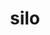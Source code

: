 ---
title: "silo"
layout: cache
categories: [package, develop]
meta: {"versions": ["4.11.1"], "compilers": ["gcc@=11.1.0", "gcc@=11.4.0"], "oss": ["ubuntu20.04", "ubuntu22.04"], "platforms": ["linux"], "targets": ["x86_64_v3"], "stacks": ["data-vis-sdk", "e4s", "root", "tutorial"], "num_specs": 25, "num_specs_by_stack": {"data-vis-sdk": 9, "root": 25, "e4s": 7, "tutorial": 9}}
spec_details: [{"hash": "sxeedt37yjbyjdid4va5wuncz46ysffw", "compiler": "gcc@=11.1.0", "versions": ["4.11.1"], "os": "ubuntu20.04", "platform": "linux", "target": "x86_64_v3", "variants": ["build_system=autotools", "+fortran", "+fpzip", "+hdf5", "+hzip", "+mpi", "+pic", "+shared", "~silex"], "stacks": ["data-vis-sdk", "root"], "size": "-", "tarball": "https://binaries.spack.io/develop/build_cache/linux-ubuntu20.04-x86_64_v3/gcc-11.1.0/silo-4.11.1/linux-ubuntu20.04-x86_64_v3-gcc-11.1.0-silo-4.11.1-sxeedt37yjbyjdid4va5wuncz46ysffw.spack"}, {"hash": "r2gj3swcbdvpu256fqnkqyy43itryksh", "compiler": "gcc@=11.1.0", "versions": ["4.11.1"], "os": "ubuntu20.04", "platform": "linux", "target": "x86_64_v3", "variants": ["build_system=autotools", "+fortran", "+fpzip", "+hdf5", "+hzip", "+mpi", "+pic", "+shared", "~silex"], "stacks": ["data-vis-sdk", "root"], "size": "-", "tarball": "https://binaries.spack.io/develop/build_cache/linux-ubuntu20.04-x86_64_v3/gcc-11.1.0/silo-4.11.1/linux-ubuntu20.04-x86_64_v3-gcc-11.1.0-silo-4.11.1-r2gj3swcbdvpu256fqnkqyy43itryksh.spack"}, {"hash": "wzutx7rjcetam4mwergfemsxqggd6ffg", "compiler": "gcc@=11.1.0", "versions": ["4.11.1"], "os": "ubuntu20.04", "platform": "linux", "target": "x86_64_v3", "variants": ["build_system=autotools", "+fortran", "+fpzip", "+hdf5", "+hzip", "+mpi", "+pic", "+shared", "~silex"], "stacks": ["data-vis-sdk", "root"], "size": "-", "tarball": "https://binaries.spack.io/develop/build_cache/linux-ubuntu20.04-x86_64_v3/gcc-11.1.0/silo-4.11.1/linux-ubuntu20.04-x86_64_v3-gcc-11.1.0-silo-4.11.1-wzutx7rjcetam4mwergfemsxqggd6ffg.spack"}, {"hash": "tilltrghexyk43vb65336qotl53josaw", "compiler": "gcc@=11.1.0", "versions": ["4.11.1"], "os": "ubuntu20.04", "platform": "linux", "target": "x86_64_v3", "variants": ["build_system=autotools", "+fortran", "+fpzip", "+hdf5", "+hzip", "+mpi", "+pic", "+shared", "~silex"], "stacks": ["data-vis-sdk", "root"], "size": "-", "tarball": "https://binaries.spack.io/develop/build_cache/linux-ubuntu20.04-x86_64_v3/gcc-11.1.0/silo-4.11.1/linux-ubuntu20.04-x86_64_v3-gcc-11.1.0-silo-4.11.1-tilltrghexyk43vb65336qotl53josaw.spack"}, {"hash": "xrqkycfsupwdfdxkqbl4bmrq3qt5seo6", "compiler": "gcc@=11.1.0", "versions": ["4.11.1"], "os": "ubuntu20.04", "platform": "linux", "target": "x86_64_v3", "variants": ["build_system=autotools", "+fortran", "+fpzip", "+hdf5", "+hzip", "+mpi", "+pic", "+shared", "~silex"], "stacks": ["data-vis-sdk", "root"], "size": "-", "tarball": "https://binaries.spack.io/develop/build_cache/linux-ubuntu20.04-x86_64_v3/gcc-11.1.0/silo-4.11.1/linux-ubuntu20.04-x86_64_v3-gcc-11.1.0-silo-4.11.1-xrqkycfsupwdfdxkqbl4bmrq3qt5seo6.spack"}, {"hash": "clsy2mgdhzetap7kzgzixqac6jkl3xly", "compiler": "gcc@=11.1.0", "versions": ["4.11.1"], "os": "ubuntu20.04", "platform": "linux", "target": "x86_64_v3", "variants": ["build_system=autotools", "+fortran", "+fpzip", "+hdf5", "+hzip", "+mpi", "+pic", "+shared", "~silex"], "stacks": ["data-vis-sdk", "root"], "size": "-", "tarball": "https://binaries.spack.io/develop/build_cache/linux-ubuntu20.04-x86_64_v3/gcc-11.1.0/silo-4.11.1/linux-ubuntu20.04-x86_64_v3-gcc-11.1.0-silo-4.11.1-clsy2mgdhzetap7kzgzixqac6jkl3xly.spack"}, {"hash": "og7ugqokphyp27mq4gjg5b5utoyr5ixp", "compiler": "gcc@=11.1.0", "versions": ["4.11.1"], "os": "ubuntu20.04", "platform": "linux", "target": "x86_64_v3", "variants": ["build_system=autotools", "+fortran", "+fpzip", "+hdf5", "+hzip", "+mpi", "+pic", "+shared", "~silex"], "stacks": ["data-vis-sdk", "root"], "size": "-", "tarball": "https://binaries.spack.io/develop/build_cache/linux-ubuntu20.04-x86_64_v3/gcc-11.1.0/silo-4.11.1/linux-ubuntu20.04-x86_64_v3-gcc-11.1.0-silo-4.11.1-og7ugqokphyp27mq4gjg5b5utoyr5ixp.spack"}, {"hash": "ilfal4vdcfcdkut3dveucj7fdqe5zo22", "compiler": "gcc@=11.1.0", "versions": ["4.11.1"], "os": "ubuntu20.04", "platform": "linux", "target": "x86_64_v3", "variants": ["build_system=autotools", "+fortran", "+fpzip", "+hdf5", "+hzip", "+mpi", "+pic", "+shared", "~silex"], "stacks": ["data-vis-sdk", "root"], "size": "-", "tarball": "https://binaries.spack.io/develop/build_cache/linux-ubuntu20.04-x86_64_v3/gcc-11.1.0/silo-4.11.1/linux-ubuntu20.04-x86_64_v3-gcc-11.1.0-silo-4.11.1-ilfal4vdcfcdkut3dveucj7fdqe5zo22.spack"}, {"hash": "ceulz22gfedm7pjvpafnzmjn3ohlg6jx", "compiler": "gcc@=11.1.0", "versions": ["4.11.1"], "os": "ubuntu20.04", "platform": "linux", "target": "x86_64_v3", "variants": ["build_system=autotools", "+fortran", "+fpzip", "+hdf5", "+hzip", "+mpi", "+pic", "+shared", "~silex"], "stacks": ["data-vis-sdk", "root"], "size": "-", "tarball": "https://binaries.spack.io/develop/build_cache/linux-ubuntu20.04-x86_64_v3/gcc-11.1.0/silo-4.11.1/linux-ubuntu20.04-x86_64_v3-gcc-11.1.0-silo-4.11.1-ceulz22gfedm7pjvpafnzmjn3ohlg6jx.spack"}, {"hash": "mu7tiosh3rb6iotgwiakms3yuk7fc77t", "compiler": "gcc@=11.4.0", "versions": ["4.11.1"], "os": "ubuntu22.04", "platform": "linux", "target": "x86_64_v3", "variants": ["build_system=autotools", "+fortran", "+fpzip", "+hdf5", "+hzip", "+mpi", "+pic", "+shared", "~silex"], "stacks": ["e4s", "root"], "size": "-", "tarball": "https://binaries.spack.io/develop/build_cache/linux-ubuntu22.04-x86_64_v3/gcc-11.4.0/silo-4.11.1/linux-ubuntu22.04-x86_64_v3-gcc-11.4.0-silo-4.11.1-mu7tiosh3rb6iotgwiakms3yuk7fc77t.spack"}, {"hash": "4n527htw5utqsfgc3xoupuplwf2itdx5", "compiler": "gcc@=11.4.0", "versions": ["4.11.1"], "os": "ubuntu22.04", "platform": "linux", "target": "x86_64_v3", "variants": ["build_system=autotools", "+fortran", "+fpzip", "+hdf5", "+hzip", "+mpi", "+pic", "+shared", "~silex"], "stacks": ["e4s", "root"], "size": "-", "tarball": "https://binaries.spack.io/develop/build_cache/linux-ubuntu22.04-x86_64_v3/gcc-11.4.0/silo-4.11.1/linux-ubuntu22.04-x86_64_v3-gcc-11.4.0-silo-4.11.1-4n527htw5utqsfgc3xoupuplwf2itdx5.spack"}, {"hash": "ui65c3l5sv6rbcpv5exhrtz5sx4nyatf", "compiler": "gcc@=11.4.0", "versions": ["4.11.1"], "os": "ubuntu22.04", "platform": "linux", "target": "x86_64_v3", "variants": ["build_system=autotools", "+fortran", "+fpzip", "+hdf5", "+hzip", "+mpi", "+pic", "+shared", "~silex"], "stacks": ["e4s", "root"], "size": "-", "tarball": "https://binaries.spack.io/develop/build_cache/linux-ubuntu22.04-x86_64_v3/gcc-11.4.0/silo-4.11.1/linux-ubuntu22.04-x86_64_v3-gcc-11.4.0-silo-4.11.1-ui65c3l5sv6rbcpv5exhrtz5sx4nyatf.spack"}, {"hash": "oqllbdwbqzpqrmqwhrp6hoqaphss2l3f", "compiler": "gcc@=11.4.0", "versions": ["4.11.1"], "os": "ubuntu22.04", "platform": "linux", "target": "x86_64_v3", "variants": ["build_system=autotools", "+fortran", "+fpzip", "+hdf5", "+hzip", "+mpi", "+pic", "+shared", "~silex"], "stacks": ["e4s", "root"], "size": "-", "tarball": "https://binaries.spack.io/develop/build_cache/linux-ubuntu22.04-x86_64_v3/gcc-11.4.0/silo-4.11.1/linux-ubuntu22.04-x86_64_v3-gcc-11.4.0-silo-4.11.1-oqllbdwbqzpqrmqwhrp6hoqaphss2l3f.spack"}, {"hash": "pctyixqhwhq6krjornogyz7dlapwkyko", "compiler": "gcc@=11.4.0", "versions": ["4.11.1"], "os": "ubuntu22.04", "platform": "linux", "target": "x86_64_v3", "variants": ["build_system=autotools", "+fortran", "+fpzip", "+hdf5", "+hzip", "+mpi", "+pic", "+shared", "~silex"], "stacks": ["e4s", "root"], "size": "-", "tarball": "https://binaries.spack.io/develop/build_cache/linux-ubuntu22.04-x86_64_v3/gcc-11.4.0/silo-4.11.1/linux-ubuntu22.04-x86_64_v3-gcc-11.4.0-silo-4.11.1-pctyixqhwhq6krjornogyz7dlapwkyko.spack"}, {"hash": "pclrw5wzfdmfvttq7msyzcanc4zdta4t", "compiler": "gcc@=11.4.0", "versions": ["4.11.1"], "os": "ubuntu22.04", "platform": "linux", "target": "x86_64_v3", "variants": ["build_system=autotools", "+fortran", "+fpzip", "+hdf5", "+hzip", "+mpi", "+pic", "+shared", "~silex"], "stacks": ["e4s", "root"], "size": "-", "tarball": "https://binaries.spack.io/develop/build_cache/linux-ubuntu22.04-x86_64_v3/gcc-11.4.0/silo-4.11.1/linux-ubuntu22.04-x86_64_v3-gcc-11.4.0-silo-4.11.1-pclrw5wzfdmfvttq7msyzcanc4zdta4t.spack"}, {"hash": "b42psehbsxx6jd3xcamj4sdaalhvk32r", "compiler": "gcc@=11.4.0", "versions": ["4.11.1"], "os": "ubuntu22.04", "platform": "linux", "target": "x86_64_v3", "variants": ["build_system=autotools", "+fortran", "+fpzip", "+hdf5", "+hzip", "+mpi", "+pic", "+shared", "~silex"], "stacks": ["e4s", "root"], "size": "-", "tarball": "https://binaries.spack.io/develop/build_cache/linux-ubuntu22.04-x86_64_v3/gcc-11.4.0/silo-4.11.1/linux-ubuntu22.04-x86_64_v3-gcc-11.4.0-silo-4.11.1-b42psehbsxx6jd3xcamj4sdaalhvk32r.spack"}, {"hash": "xnzmihnfsoootn67jtiuxb7ugoyry643", "compiler": "gcc@=11.4.0", "versions": ["4.11.1"], "os": "ubuntu22.04", "platform": "linux", "target": "x86_64_v3", "variants": ["build_system=autotools", "~fortran", "+fpzip", "+hdf5", "+hzip", "+mpi", "+pic", "+shared", "~silex"], "stacks": ["tutorial", "root"], "size": "-", "tarball": "https://binaries.spack.io/develop/build_cache/linux-ubuntu22.04-x86_64_v3/gcc-11.4.0/silo-4.11.1/linux-ubuntu22.04-x86_64_v3-gcc-11.4.0-silo-4.11.1-xnzmihnfsoootn67jtiuxb7ugoyry643.spack"}, {"hash": "xdp6udjauifm4te4vobdoeo57gzpa2jx", "compiler": "gcc@=11.4.0", "versions": ["4.11.1"], "os": "ubuntu22.04", "platform": "linux", "target": "x86_64_v3", "variants": ["build_system=autotools", "~fortran", "+fpzip", "+hdf5", "+hzip", "+mpi", "+pic", "+shared", "~silex"], "stacks": ["tutorial", "root"], "size": "-", "tarball": "https://binaries.spack.io/develop/build_cache/linux-ubuntu22.04-x86_64_v3/gcc-11.4.0/silo-4.11.1/linux-ubuntu22.04-x86_64_v3-gcc-11.4.0-silo-4.11.1-xdp6udjauifm4te4vobdoeo57gzpa2jx.spack"}, {"hash": "wdxoxriw7hevbbuaq2ieriabaq26tfp7", "compiler": "gcc@=11.4.0", "versions": ["4.11.1"], "os": "ubuntu22.04", "platform": "linux", "target": "x86_64_v3", "variants": ["build_system=autotools", "~fortran", "+fpzip", "+hdf5", "+hzip", "+mpi", "+pic", "+shared", "~silex"], "stacks": ["tutorial", "root"], "size": "-", "tarball": "https://binaries.spack.io/develop/build_cache/linux-ubuntu22.04-x86_64_v3/gcc-11.4.0/silo-4.11.1/linux-ubuntu22.04-x86_64_v3-gcc-11.4.0-silo-4.11.1-wdxoxriw7hevbbuaq2ieriabaq26tfp7.spack"}, {"hash": "gjlenx3ujhyuxqy3pvfnr3i57l7zyae4", "compiler": "gcc@=11.4.0", "versions": ["4.11.1"], "os": "ubuntu22.04", "platform": "linux", "target": "x86_64_v3", "variants": ["build_system=autotools", "~fortran", "+fpzip", "+hdf5", "+hzip", "+mpi", "+pic", "+shared", "~silex"], "stacks": ["tutorial", "root"], "size": "-", "tarball": "https://binaries.spack.io/develop/build_cache/linux-ubuntu22.04-x86_64_v3/gcc-11.4.0/silo-4.11.1/linux-ubuntu22.04-x86_64_v3-gcc-11.4.0-silo-4.11.1-gjlenx3ujhyuxqy3pvfnr3i57l7zyae4.spack"}, {"hash": "qzpnpel62gox2anehmyn45iu6fol3i57", "compiler": "gcc@=11.4.0", "versions": ["4.11.1"], "os": "ubuntu22.04", "platform": "linux", "target": "x86_64_v3", "variants": ["build_system=autotools", "~fortran", "+fpzip", "+hdf5", "+hzip", "+mpi", "+pic", "+shared", "~silex"], "stacks": ["tutorial", "root"], "size": "-", "tarball": "https://binaries.spack.io/develop/build_cache/linux-ubuntu22.04-x86_64_v3/gcc-11.4.0/silo-4.11.1/linux-ubuntu22.04-x86_64_v3-gcc-11.4.0-silo-4.11.1-qzpnpel62gox2anehmyn45iu6fol3i57.spack"}, {"hash": "eo7xq2nmoshq2yxjux4uozqknxidwqe3", "compiler": "gcc@=11.4.0", "versions": ["4.11.1"], "os": "ubuntu22.04", "platform": "linux", "target": "x86_64_v3", "variants": ["build_system=autotools", "~fortran", "+fpzip", "+hdf5", "+hzip", "+mpi", "+pic", "+shared", "~silex"], "stacks": ["tutorial", "root"], "size": "-", "tarball": "https://binaries.spack.io/develop/build_cache/linux-ubuntu22.04-x86_64_v3/gcc-11.4.0/silo-4.11.1/linux-ubuntu22.04-x86_64_v3-gcc-11.4.0-silo-4.11.1-eo7xq2nmoshq2yxjux4uozqknxidwqe3.spack"}, {"hash": "qgzxdwqz4afcz7jkwgobeeueaegrjzm7", "compiler": "gcc@=11.4.0", "versions": ["4.11.1"], "os": "ubuntu22.04", "platform": "linux", "target": "x86_64_v3", "variants": ["build_system=autotools", "~fortran", "+fpzip", "+hdf5", "+hzip", "+mpi", "+pic", "+shared", "~silex"], "stacks": ["tutorial", "root"], "size": "-", "tarball": "https://binaries.spack.io/develop/build_cache/linux-ubuntu22.04-x86_64_v3/gcc-11.4.0/silo-4.11.1/linux-ubuntu22.04-x86_64_v3-gcc-11.4.0-silo-4.11.1-qgzxdwqz4afcz7jkwgobeeueaegrjzm7.spack"}, {"hash": "citpwgxdt3jvysmltvijggroyb2oljzy", "compiler": "gcc@=11.4.0", "versions": ["4.11.1"], "os": "ubuntu22.04", "platform": "linux", "target": "x86_64_v3", "variants": ["build_system=autotools", "~fortran", "+fpzip", "+hdf5", "+hzip", "+mpi", "+pic", "+shared", "~silex"], "stacks": ["tutorial", "root"], "size": "-", "tarball": "https://binaries.spack.io/develop/build_cache/linux-ubuntu22.04-x86_64_v3/gcc-11.4.0/silo-4.11.1/linux-ubuntu22.04-x86_64_v3-gcc-11.4.0-silo-4.11.1-citpwgxdt3jvysmltvijggroyb2oljzy.spack"}, {"hash": "rop3xq6zrgxcdzgv5zcmajayaajkrmu5", "compiler": "gcc@=11.4.0", "versions": ["4.11.1"], "os": "ubuntu22.04", "platform": "linux", "target": "x86_64_v3", "variants": ["build_system=autotools", "~fortran", "+fpzip", "+hdf5", "+hzip", "+mpi", "+pic", "+shared", "~silex"], "stacks": ["tutorial", "root"], "size": "-", "tarball": "https://binaries.spack.io/develop/build_cache/linux-ubuntu22.04-x86_64_v3/gcc-11.4.0/silo-4.11.1/linux-ubuntu22.04-x86_64_v3-gcc-11.4.0-silo-4.11.1-rop3xq6zrgxcdzgv5zcmajayaajkrmu5.spack"}]
---